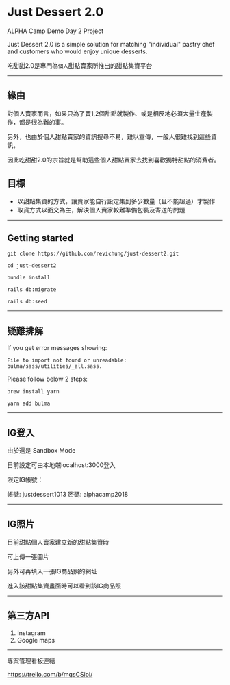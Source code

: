 # Just Dessert 2.0

ALPHA Camp Demo Day 2 Project

Just Dessert 2.0 is a simple solution for matching "individual" pastry chef and customers who would enjoy unique desserts.

吃甜甜2.0是專門為`個人`甜點賣家所推出的甜點集資平台

---

## 緣由

對個人賣家而言，如果只為了賣1,2個甜點就製作、或是相反地必須大量生產製作，都是很為難的事。

另外，也由於個人甜點賣家的資訊搜尋不易，難以宣傳，一般人很難找到這些資訊，

因此吃甜甜2.0的宗旨就是幫助這些個人甜點賣家去找到喜歡獨特甜點的消費者。


## 目標

* 以甜點集資的方式，讓賣家能自行設定集到多少數量（且不能超過）才製作 
* 取貨方式以面交為主，解決個人賣家較難準備包裝及寄送的問題

---

## Getting started

`git clone https://github.com/revichung/just-dessert2.git`

`cd just-dessert2`

`bundle install`

`rails db:migrate`

`rails db:seed`

---

## 疑難排解

If you get error messages showing:

`File to import not found or unreadable: bulma/sass/utilities/_all.sass.`

Please follow below 2 steps:

`brew install yarn`

`yarn add bulma`

---

## IG登入

由於還是 Sandbox Mode

目前設定可由本地端localhost:3000登入

限定IG帳號：

帳號: justdessert1013
密碼: alphacamp2018

---

## IG照片

目前甜點個人賣家建立新的甜點集資時

可上傳一張圖片

另外可再填入一張IG商品照的網址

進入該甜點集資畫面時可以看到該IG商品照

---

## 第三方API

1. Instagram
2. Google maps

---

專案管理看板連結

https://trello.com/b/mqsCSioi/


